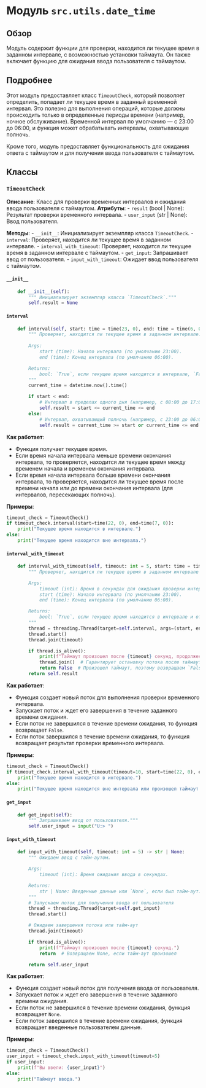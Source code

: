 # Модуль `src.utils.date_time`

## Обзор

Модуль содержит функции для проверки, находится ли текущее время в заданном интервале, с возможностью установки таймаута. Он также включает функцию для ожидания ввода пользователя с таймаутом.

## Подробнее

Этот модуль предоставляет класс `TimeoutCheck`, который позволяет определить, попадает ли текущее время в заданный временной интервал. Это полезно для выполнения операций, которые должны происходить только в определенные периоды времени (например, ночное обслуживание). Временной интервал по умолчанию — с 23:00 до 06:00, и функция может обрабатывать интервалы, охватывающие полночь.

Кроме того, модуль предоставляет функциональность для ожидания ответа с таймаутом и для получения ввода пользователя с таймаутом.

## Классы

### `TimeoutCheck`

**Описание**: Класс для проверки временных интервалов и ожидания ввода пользователя с таймаутом.
**Атрибуты**:
    - `result` (bool | None): Результат проверки временного интервала.
    - `user_input` (str | None): Ввод пользователя.

**Методы**:
    - `__init__`: Инициализирует экземпляр класса `TimeoutCheck`.
    - `interval`: Проверяет, находится ли текущее время в заданном интервале.
    - `interval_with_timeout`: Проверяет, находится ли текущее время в заданном интервале с таймаутом.
    - `get_input`: Запрашивает ввод от пользователя.
    - `input_with_timeout`: Ожидает ввод пользователя с таймаутом.

#### `__init__`

```python
    def __init__(self):
        """ Инициализирует экземпляр класса `TimeoutCheck`."""
        self.result = None
```

#### `interval`

```python
    def interval(self, start: time = time(23, 0), end: time = time(6, 0)) -> bool:
        """ Проверяет, находится ли текущее время в заданном интервале.
        
        Args:
            start (time): Начало интервала (по умолчанию 23:00).
            end (time): Конец интервала (по умолчанию 06:00).

        Returns:
            bool: `True`, если текущее время находится в интервале, `False` в противном случае.
        """
        current_time = datetime.now().time()

        if start < end:
            # Интервал в пределах одного дня (например, с 08:00 до 17:00)
            self.result = start <= current_time <= end
        else:
            # Интервал, охватывающий полночь (например, с 23:00 до 06:00)
            self.result = current_time >= start or current_time <= end
```

**Как работает**:
- Функция получает текущее время.
- Если время начала интервала меньше времени окончания интервала, то проверяется, находится ли текущее время между временем начала и временем окончания интервала.
- Если время начала интервала больше времени окончания интервала, то проверяется, находится ли текущее время после времени начала или до времени окончания интервала (для интервалов, пересекающих полночь).

**Примеры**:

```python
timeout_check = TimeoutCheck()
if timeout_check.interval(start=time(22, 0), end=time(7, 0)):
    print("Текущее время находится в интервале.")
else:
    print("Текущее время находится вне интервала.")
```

#### `interval_with_timeout`

```python
    def interval_with_timeout(self, timeout: int = 5, start: time = time(23, 0), end: time = time(6, 0)) -> bool:
        """ Проверяет, находится ли текущее время в заданном интервале с таймаутом.

        Args:
            timeout (int): Время в секундах для ожидания проверки интервала.
            start (time): Начало интервала (по умолчанию 23:00).
            end (time): Конец интервала (по умолчанию 06:00).

        Returns:
            bool: `True`, если текущее время находится в интервале и ответ получен в течение таймаута, `False`, если нет или произошел таймаут.
        """
        thread = threading.Thread(target=self.interval, args=(start, end))
        thread.start()
        thread.join(timeout)

        if thread.is_alive():
            print(f"Таймаут произошел после {timeout} секунд, продолжение выполнения.")
            thread.join()  # Гарантирует остановку потока после таймаута
            return False  # Произошел таймаут, поэтому возвращаем `False`
        return self.result
```

**Как работает**:
- Функция создает новый поток для выполнения проверки временного интервала.
- Запускает поток и ждет его завершения в течение заданного времени ожидания.
- Если поток не завершился в течение времени ожидания, то функция возвращает `False`.
- Если поток завершился в течение времени ожидания, то функция возвращает результат проверки временного интервала.

**Примеры**:

```python
timeout_check = TimeoutCheck()
if timeout_check.interval_with_timeout(timeout=10, start=time(22, 0), end=time(7, 0)):
    print("Текущее время находится в интервале.")
else:
    print("Текущее время находится вне интервала или произошел таймаут.")
```

#### `get_input`

```python
    def get_input(self):
        """ Запрашиваем ввод от пользователя."""
        self.user_input = input("U:> ")
```
#### `input_with_timeout`

```python
    def input_with_timeout(self, timeout: int = 5) -> str | None:
        """ Ожидаем ввод с тайм-аутом.

        Args:
            timeout (int): Время ожидания ввода в секундах.

        Returns:
            str | None: Введенные данные или `None`, если был тайм-аут.
        """
        # Запускаем поток для получения ввода от пользователя
        thread = threading.Thread(target=self.get_input)
        thread.start()

        # Ожидаем завершения потока или тайм-аут
        thread.join(timeout)

        if thread.is_alive():
            print(f"Таймаут произошел после {timeout} секунд.")
            return  # Возвращаем None, если тайм-аут произошел

        return self.user_input
```

**Как работает**:
- Функция создает новый поток для получения ввода от пользователя.
- Запускает поток и ждет его завершения в течение заданного времени ожидания.
- Если поток не завершился в течение времени ожидания, функция возвращает `None`.
- Если поток завершился в течение времени ожидания, функция возвращает введенные пользователем данные.

**Примеры**:

```python
timeout_check = TimeoutCheck()
user_input = timeout_check.input_with_timeout(timeout=5)
if user_input:
    print(f"Вы ввели: {user_input}")
else:
    print("Таймаут ввода.")
```